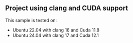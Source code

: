 ## Project using clang and CUDA support
This sample is tested on:
 - Ubuntu 22.04 with clang 16 and Cuda 11.8
 - Ubuntu 24.04 with clang 17 and Cuda 12.1